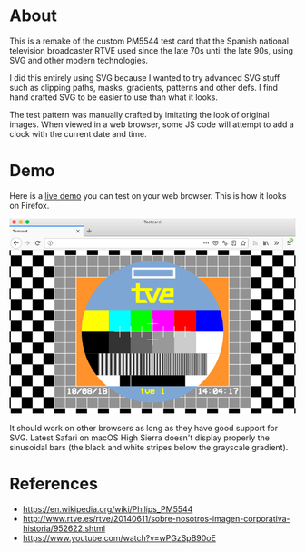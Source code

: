 # About

This is a remake of the custom PM5544 test card that the Spanish national
television broadcaster RTVE used since the late 70s until the late 90s, using
SVG and other modern technologies.

I did this entirely using SVG because I wanted to try advanced SVG stuff such
as clipping paths, masks, gradients, patterns and other defs. I find hand
crafted SVG to be easier to use than what it looks.

The test pattern was manually crafted by imitating the look of original images.
When viewed in a web browser, some JS code will attempt to add a clock with the
current date and time.

# Demo

Here is a [live demo](https://danirod.github.io/rtve-testcard/) you can test on your web browser. This is how it looks on Firefox.

![Test pattern](demo.png)

It should work on other browsers as long as they have good support for SVG. Latest Safari on macOS High Sierra doesn't display properly the sinusoidal bars (the black and white stripes below the grayscale gradient).

# References

* <https://en.wikipedia.org/wiki/Philips_PM5544>
* <http://www.rtve.es/rtve/20140611/sobre-nosotros-imagen-corporativa-historia/952622.shtml>
* <https://www.youtube.com/watch?v=wPGzSpB90oE>